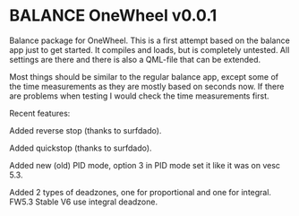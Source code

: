 # BALANCE OneWheel v0.0.1

Balance package for OneWheel. 
This is a first attempt based on the balance app just to get started. It compiles and loads, but is completely untested. All settings are there and there is also a QML-file that can be extended.

Most things should be similar to the regular balance app, except some of the time measurements as they are mostly based on seconds now. If there are problems when testing I would check the time measurements first.



Recent features:

Added reverse stop (thanks to surfdado).

Added quickstop (thanks to surfdado).

Added new (old) PID mode, option 3 in PID mode set it like it was on vesc 5.3.

Added 2 types of deadzones, one for proportional and one for integral. FW5.3 Stable V6 use integral deadzone.